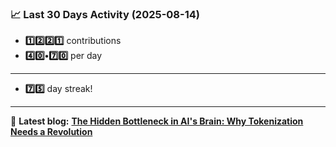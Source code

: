 <!--START_STATS-->
### 📈 Last 30 Days Activity (2025-08-14)  
- **1️⃣2️⃣2️⃣1️⃣** contributions  
- **4️⃣0️⃣•7️⃣0️⃣** per day
---
- **7️⃣5️⃣** day streak!
---
📝 **Latest blog:** [**The Hidden Bottleneck in AI's Brain: Why Tokenization Needs a Revolution**](https://andriak.com/blog/tokenization-revolution)
<!--END_STATS-->
